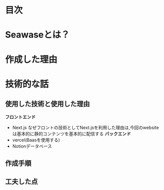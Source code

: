 # 目次

# Seawaseとは？

# 作成した理由

# 技術的な話
## 使用した技術と使用した理由
**フロントエンド**
- Next.js
なぜフロントの技術としてNext.jsを利用した理由は,今回のwebsiteは基本的に静的コンテンツを基本的に配信する
**バックエンド**
- vercel(Baasを使用する)
- Notionデータベース

## 作成手順

## 工夫した点

